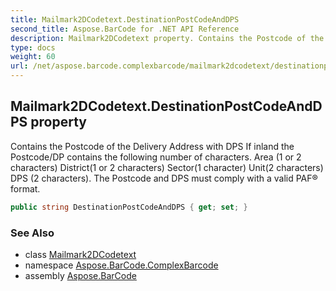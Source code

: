 ```yaml
---
title: Mailmark2DCodetext.DestinationPostCodeAndDPS
second_title: Aspose.BarCode for .NET API Reference
description: Mailmark2DCodetext property. Contains the Postcode of the Delivery Address with DPS If inland the Postcode/DP contains the following number of characters. Area 1 or 2 characters District1 or 2 characters Sector1 character Unit2 characters DPS 2 characters. The Postcode and DPS must comply with a valid PAF format
type: docs
weight: 60
url: /net/aspose.barcode.complexbarcode/mailmark2dcodetext/destinationpostcodeanddps/
---
```

## Mailmark2DCodetext.DestinationPostCodeAndDPS property

Contains the Postcode of the Delivery Address with DPS If inland the Postcode/DP contains the following number of characters. Area (1 or 2 characters) District(1 or 2 characters) Sector(1 character) Unit(2 characters) DPS (2 characters). The Postcode and DPS must comply with a valid PAF® format.

```csharp
public string DestinationPostCodeAndDPS { get; set; }
```

### See Also

* class [Mailmark2DCodetext](../)
* namespace [Aspose.BarCode.ComplexBarcode](../../../aspose.barcode.complexbarcode/)
* assembly [Aspose.BarCode](../../../)


